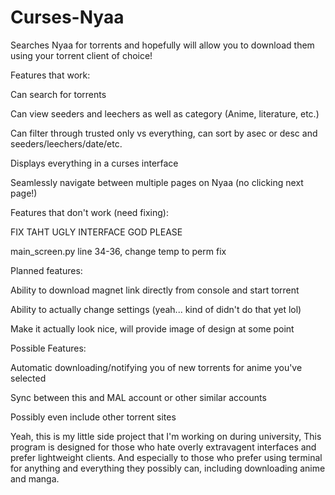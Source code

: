 # Curses-Nyaa
Searches Nyaa for torrents and hopefully will allow you to download them using your torrent client of choice!


Features that work:

Can search for torrents

Can view seeders and leechers as well as category (Anime, literature, etc.)

Can filter through trusted only vs everything, can sort by asec or desc and 
seeders/leechers/date/etc.

Displays everything in a curses interface

Seamlessly navigate between multiple pages on Nyaa (no clicking next page!)


Features that don't work (need fixing):

FIX TAHT UGLY INTERFACE GOD PLEASE

main_screen.py line 34-36, change temp to perm fix


Planned features:

Ability to download magnet link directly from console and start torrent

Ability to actually change settings (yeah... kind of didn't do that yet lol)

Make it actually look nice, will provide image of design at some point


Possible Features:

Automatic downloading/notifying you of new torrents for anime you've selected

Sync between this and MAL account or other similar accounts

Possibly even include other torrent sites


Yeah, this is my little side project that I'm working on during university, This program is designed
for those who hate overly extravagent interfaces and prefer lightweight clients. And especially to those
who prefer using terminal for anything and everything they possibly can, including downloading anime and manga.
